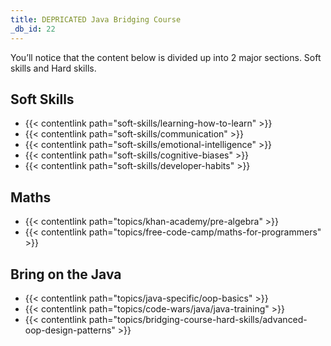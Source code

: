 ```yaml
---
title: DEPRICATED Java Bridging Course
_db_id: 22
---
```


You’ll notice that the content below is divided up into 2 major sections. Soft skills and Hard skills.

## Soft Skills

- {{< contentlink path="soft-skills/learning-how-to-learn" >}}
- {{< contentlink path="soft-skills/communication" >}}
- {{< contentlink path="soft-skills/emotional-intelligence" >}}
- {{< contentlink path="soft-skills/cognitive-biases" >}}
- {{< contentlink path="soft-skills/developer-habits" >}}

## Maths

- {{< contentlink path="topics/khan-academy/pre-algebra" >}}
- {{< contentlink path="topics/free-code-camp/maths-for-programmers" >}}

## Bring on the Java

- {{< contentlink path="topics/java-specific/oop-basics" >}}
- {{< contentlink path="topics/code-wars/java/java-training" >}}
- {{< contentlink path="topics/bridging-course-hard-skills/advanced-oop-design-patterns" >}}
